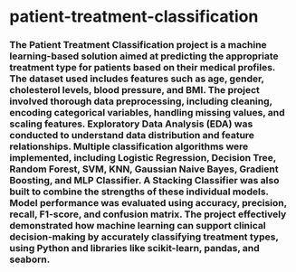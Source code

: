 # patient-treatment-classification

### The Patient Treatment Classification project is a machine learning-based solution aimed at predicting the appropriate treatment type for patients based on their medical profiles. The dataset used includes features such as age, gender, cholesterol levels, blood pressure, and BMI. The project involved thorough data preprocessing, including cleaning, encoding categorical variables, handling missing values, and scaling features. Exploratory Data Analysis (EDA) was conducted to understand data distribution and feature relationships. Multiple classification algorithms were implemented, including Logistic Regression, Decision Tree, Random Forest, SVM, KNN, Gaussian Naive Bayes, Gradient Boosting, and MLP Classifier. A Stacking Classifier was also built to combine the strengths of these individual models. Model performance was evaluated using accuracy, precision, recall, F1-score, and confusion matrix. The project effectively demonstrated how machine learning can support clinical decision-making by accurately classifying treatment types, using Python and libraries like scikit-learn, pandas, and seaborn.
